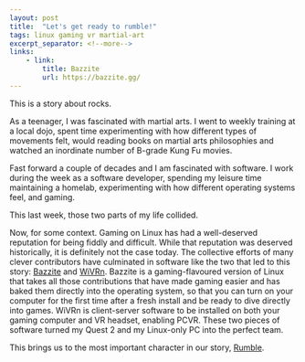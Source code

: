 ```yaml
---
layout: post
title:  "Let's get ready to rumble!"
tags: linux gaming vr martial-art
excerpt_separator: <!--more-->
links:
    - link:
        title: Bazzite
        url: https://bazzite.gg/
---
```


This is a story about rocks.

<!--more-->

As a teenager, I was fascinated with martial arts. I went to weekly training at a local dojo, spent time experimenting with how different types of movements felt, would reading books on martial arts philosophies and watched an inordinate number of B-grade Kung Fu movies.

Fast forward a couple of decades and I am fascinated with software. I work during the week as a software developer, spending my leisure time maintaining a homelab, experimenting with how different operating systems feel, and gaming.

This last week, those two parts of my life collided.

Now, for some context. Gaming on Linux has had a well-deserved reputation for being fiddly and difficult. While that reputation was deserved historically, it is definitely not the case today. The collective efforts of many clever contributors have culminated in software like the two that led to this story: [Bazzite](https://bazzite.gg/) and [WiVRn](https://wivrn.github.io/). Bazzite is a gaming-flavoured version of Linux that takes all those contributions that have made gaming easier and has baked them directly into the operating system, so that you can turn on your computer for the first time after a fresh install and be ready to dive directly into games. WiVRn is client-server software to be installed on both your gaming computer and VR headset, enabling PCVR. These two pieces of software turned my Quest 2 and my Linux-only PC into the perfect team.

This brings us to the most important character in our story, [Rumble](https://store.steampowered.com/app/890550/RUMBLE/).